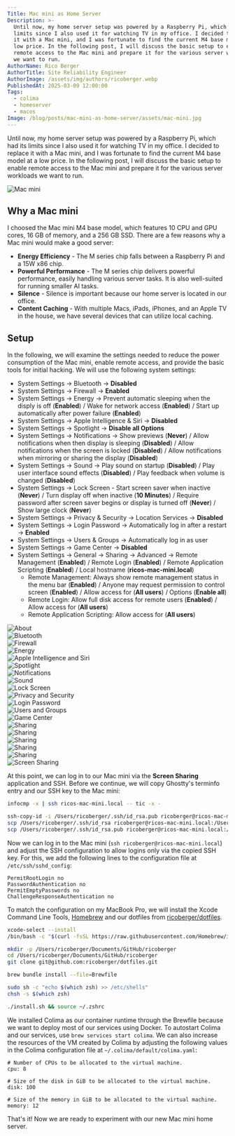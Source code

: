 ```yaml
---
Title: Mac mini as Home Server
Description: >-
  Until now, my home server setup was powered by a Raspberry Pi, which had its
  limits since I also used it for watching TV in my office. I decided to replace
  it with a Mac mini, and I was fortunate to find the current M4 base model at a
  low price. In the following post, I will discuss the basic setup to enable
  remote access to the Mac mini and prepare it for the various server workloads
  we want to run.
AuthorName: Rico Berger
AuthorTitle: Site Reliability Engineer
AuthorImage: /assets/img/authors/ricoberger.webp
PublishedAt: 2025-03-09 12:00:00
Tags:
  - colima
  - homeserver
  - macos
Image: /blog/posts/mac-mini-as-home-server/assets/mac-mini.jpg
---
```


Until now, my home server setup was powered by a Raspberry Pi, which had its
limits since I also used it for watching TV in my office. I decided to replace
it with a Mac mini, and I was fortunate to find the current M4 base model at a
low price. In the following post, I will discuss the basic setup to enable
remote access to the Mac mini and prepare it for the various server workloads we
want to run.

![Mac mini](./assets/mac-mini.jpg)

## Why a Mac mini

I choosed the Mac mini M4 base model, which features 10 CPU and GPU cores, 16 GB
of memory, and a 256 GB SSD. There are a few reasons why a Mac mini would make a
good server:

- **Energy Efficiency** - The M series chip falls between a Raspberry Pi and a
  15W x86 chip.
- **Powerful Performance** - The M series chip delivers powerful performance,
  easily handling various server tasks. It is also well-suited for running
  smaller AI tasks.
- **Silence** - Silence is important because our home server is located in our
  office.
- **Content Caching** - With multiple Macs, iPads, iPhones, and an Apple TV in
  the house, we have several devices that can utilize local caching.

## Setup

In the following, we will examine the settings needed to reduce the power
consumption of the Mac mini, enable remote access, and provide the basic tools
for initial hacking. We will use the following system settings:

- System Settings -> Bluetooth -> **Disabled**
- System Settings -> Firewall -> **Enabled**
- System Settings -> Energy -> Prevent automatic sleeping when the disply is off
  (**Enabled**) / Wake for network access (**Enabled**) / Start up automatically
  after power failure (**Enabled**)
- System Settings -> Apple Intelligence & Siri -> **Disabled**
- System Settings -> Spotlight -> **Disable all Options**
- System Settings -> Notifications -> Show previews (**Never**) / Allow
  notifications when then display is sleeping (**Disabled**) / Allow
  notifications when the screen is locked (**Disabled**) / Allow notifications
  when mirroring or sharing the display (**Disabled**)
- System Settings -> Sound -> Play sound on startup (**Disabled**) / Play user
  interface sound effects (**Disabled**) / Play feedback when volume is changed
  (**Disabled**)
- System Settings -> Lock Screen - Start screen saver when inactive (**Never**)
  / Turn display off when inactive (**10 Minutes**) / Require password after
  screen saver begins or display is turned off (**Never**) / Show large clock
  (**Never**)
- System Settings -> Privacy & Security -> Location Services -> **Disabled**
- System Settings -> Login Password -> Automatically log in after a restart ->
  **Enabled**
- System Settings -> Users & Groups -> Automatically log in as user
- System Settings -> Game Center -> **Disabled**
- System Settings -> General -> Sharing -> Advanced -> Remote Management
  (**Enabled**) / Remote Login (**Enabled**) / Remote Application Scripting
  (**Enabled**) / Local hostname (**ricos-mac-mini.local**)
  - Remote Management: Always show remote management status in the menu bar
    (**Enabled**) / Anyone may request permission to control screen
    (**Enabled**) / Allow access for (**All users**) / Options (**Enable all**)
  - Remote Login: Allow full disk access for remote users (**Enabled**) / Allow
    access for (**All users**)
  - Remote Application Scripting: Allow access for (**All users**)

<div class="grid grid-cols-2 md:grid-cols-4 gap-4">
  <div>
    <img class="h-auto max-w-full" src="./assets/screenshot-1-about.png" alt="About">
  </div>
  <div>
    <img class="h-auto max-w-full" src="./assets/screenshot-2-bluetooth.png" alt="Bluetooth">
  </div>
  <div>
    <img class="h-auto max-w-full" src="./assets/screenshot-3-firewall.png" alt="Firewall">
  </div>
  <div>
    <img class="h-auto max-w-full" src="./assets/screenshot-4-energy.png" alt="Energy">
  </div>
  <div>
    <img class="h-auto max-w-full" src="./assets/screenshot-5-apple-intelligence-and-siri.png" alt="Apple Intelligence and Siri">
  </div>
  <div>
    <img class="h-auto max-w-full" src="./assets/screenshot-6-spotlight.png" alt="Spotlight">
  </div>
  <div>
    <img class="h-auto max-w-full" src="./assets/screenshot-7-notifications.png" alt="Notifications">
  </div>
  <div>
    <img class="h-auto max-w-full" src="./assets/screenshot-8-sound.png" alt="Sound">
  </div>
  <div>
    <img class="h-auto max-w-full" src="./assets/screenshot-9-lock-screen.png" alt="Lock Screen">
  </div>
  <div>
    <img class="h-auto max-w-full" src="./assets/screenshot-10-privacy-and-security.png" alt="Privacy and Security">
  </div>
  <div>
    <img class="h-auto max-w-full" src="./assets/screenshot-11-login-password.png" alt="Login Password">
  </div>
  <div>
    <img class="h-auto max-w-full" src="./assets/screenshot-12-users-and-groups.png" alt="Users and Groups">
  </div>
  <div>
    <img class="h-auto max-w-full" src="./assets/screenshot-13-game-center.png" alt="Game Center">
  </div>
  <div>
    <img class="h-auto max-w-full" src="./assets/screenshot-14-sharing-1.png" alt="Sharing">
  </div>
  <div>
    <img class="h-auto max-w-full" src="./assets/screenshot-15-sharing-2.png" alt="Sharing">
  </div>
  <div>
    <img class="h-auto max-w-full" src="./assets/screenshot-16-sharing-3.png" alt="Sharing">
  </div>
  <div>
    <img class="h-auto max-w-full" src="./assets/screenshot-17-sharing-4.png" alt="Sharing">
  </div>
  <div>
    <img class="h-auto max-w-full" src="./assets/screenshot-18-sharing-5.png" alt="Sharing">
  </div>
  <div>
    <img class="h-auto max-w-full" src="./assets/screenshot-19-screen-sharing.png" alt="Screen Sharing">
  </div>
</div>

At this point, we can log in to our Mac mini via the **Screen Sharing**
application and SSH. Before we continue, we will copy Ghostty's terminfo entry
and our SSH key to the Mac mini:

```sh
infocmp -x | ssh ricos-mac-mini.local -- tic -x -

ssh-copy-id -i /Users/ricoberger/.ssh/id_rsa.pub ricoberger@ricos-mac-mini.local
scp /Users/ricoberger/.ssh/id_rsa ricoberger@ricos-mac-mini.local:/Users/ricoberger/.ssh/id_rsa
scp /Users/ricoberger/.ssh/id_rsa.pub ricoberger@ricos-mac-mini.local:/Users/ricoberger/.ssh/id_rsa.pub
```

Now we can log in to the Mac mini (`ssh ricoberger@ricos-mac-mini.local`) and
adjust the SSH configuration to allow logins only via the copied SSH key. For
this, we add the following lines to the configuration file at
`/etc/ssh/sshd_config`:

```plaintext
PermitRootLogin no
PasswordAuthentication no
PermitEmptyPasswords no
ChallengeResponseAuthentication no
```

To match the configuration on my MacBook Pro, we will install the Xcode Command
Line Tools, [Homebrew](https://brew.sh/) and our dotfiles from
[ricoberger/dotfiles](https://github.com/ricoberger/dotfiles).

```sh
xcode-select --install
/bin/bash -c "$(curl -fsSL https://raw.githubusercontent.com/Homebrew/install/HEAD/install.sh)"

mkdir -p /Users/ricoberger/Documents/GitHub/ricoberger
cd /Users/ricoberger/Documents/GitHub/ricoberger
git clone git@github.com:ricoberger/dotfiles.git

brew bundle install --file=Brewfile

sudo sh -c "echo $(which zsh) >> /etc/shells"
chsh -s $(which zsh)

./install.sh && source ~/.zshrc
```

We installed Colima as our container runtime through the Brewfile because we
want to deploy most of our services using Docker. To autostart Colima and our
services, use `brew services start colima`. We can also increase the resources
of the VM created by Colima by adjusting the following values in the Colima
configuration file at `~/.colima/default/colima.yaml`:

```plaintext
# Number of CPUs to be allocated to the virtual machine.
cpu: 8

# Size of the disk in GiB to be allocated to the virtual machine.
disk: 100

# Size of the memory in GiB to be allocated to the virtual machine.
memory: 12
```

That's it! Now we are ready to experiment with our new Mac mini home server.
